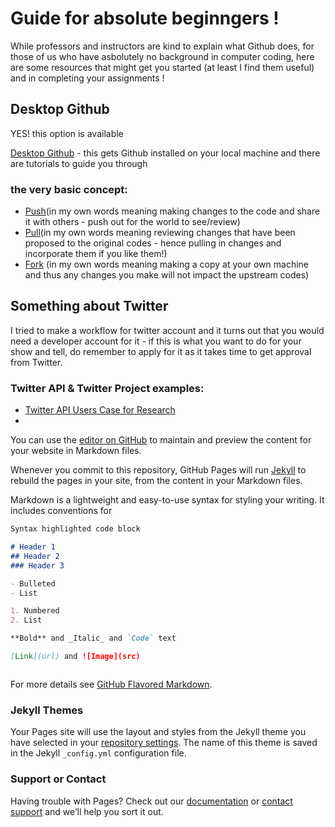 # Guide for absolute beginngers ! 

While professors and instructors are kind to explain what Github does, for those of us who have asbolutely no background in computer coding, here are some resources that might get you started (at least I find them useful) and in completing your assignments !  

## Desktop Github 
YES! this option is available

[Desktop Github](https://desktop.github.com) - this gets Github installed on your local machine and there are tutorials to guide you through 

### the very basic concept:

- [Push](https://github.com/git-guides/git-push)(in my own words meaning making changes to the code and share it with others - push out for the world to see/review)
- [Pull](https://github.com/git-guides/git-pull)(in my own words meaning reviewing changes that have been proposed to the original codes - hence pulling in changes and incorporate them if you like them!) 
- [Fork](https://docs.github.com/en/get-started/quickstart/fork-a-repo) (in my own words meaning making a copy at your own machine and thus any changes you make will not impact the upstream codes) 

## Something about Twitter

I tried to make a workflow for twitter account and it turns out that you would need a developer account for it - if this is what you want to do for your show and tell, do remember to apply for it as it takes time to get approval from Twitter.  

### Twitter API & Twitter Project examples:

- [Twitter API Users Case for Research](https://developer.twitter.com/en/use-cases/do-research)
- [Twitter together Project in Githubhttps]:(https://github.com/marketplace/actions/twitter-together)







You can use the [editor on GitHub](https://github.com/Kyovelve/showandtell/edit/gh-pages/index.md) to maintain and preview the content for your website in Markdown files.

Whenever you commit to this repository, GitHub Pages will run [Jekyll](https://jekyllrb.com/) to rebuild the pages in your site, from the content in your Markdown files.


 




Markdown is a lightweight and easy-to-use syntax for styling your writing. It includes conventions for

```markdown
Syntax highlighted code block

# Header 1
## Header 2
### Header 3

- Bulleted
- List

1. Numbered
2. List

**Bold** and _Italic_ and `Code` text

[Link](url) and ![Image](src)



```

For more details see [GitHub Flavored Markdown](https://guides.github.com/features/mastering-markdown/).

### Jekyll Themes

Your Pages site will use the layout and styles from the Jekyll theme you have selected in your [repository settings](https://github.com/Kyovelve/showandtell/settings/pages). The name of this theme is saved in the Jekyll `_config.yml` configuration file.

### Support or Contact

Having trouble with Pages? Check out our [documentation](https://docs.github.com/categories/github-pages-basics/) or [contact support](https://support.github.com/contact) and we’ll help you sort it out.
